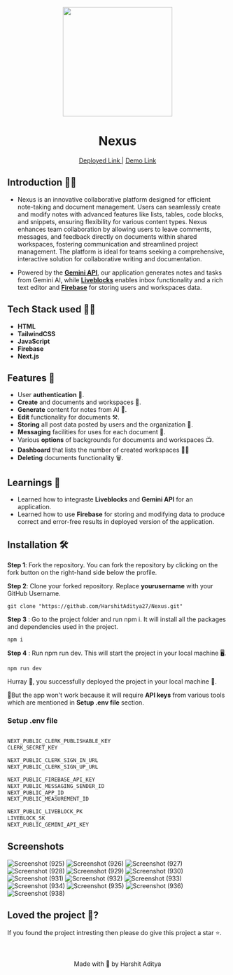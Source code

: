 <p align='center'><img src='https://github.com/user-attachments/assets/c749664e-d2f7-4bdc-994f-eb7130b7fd2e' width="250" ></p>
<h1 align='center'> Nexus</h1> 
<p align='center'> <a href="https://nexus-nine-xi.vercel.app/">Deployed Link </a> | <a href="https://youtu.be/eVeTyp30zvs">Demo Link</a> </p>


## Introduction 🐱‍💻
- Nexus is an innovative collaborative platform designed for efficient note-taking and document management. Users can seamlessly create and modify notes with advanced features like lists, tables, code blocks, and snippets, ensuring flexibility for various content types. Nexus enhances team collaboration by allowing users to leave comments, messages, and feedback directly on documents within shared workspaces, fostering communication and streamlined project management. The platform is ideal for teams seeking a comprehensive, interactive solution for collaborative writing and documentation.
 
-  Powered by the <a href="https://ai.google.dev/"> **Gemini API**</a>, our application generates notes and tasks from Gemini AI, while <a href="https://liveblocks.io/">**Liveblocks**</a> enables inbox functionality and a rich text editor and <a href="https://firebase.google.com/">**Firebase**</a> for storing users and workspaces data.

## Tech Stack used 👨‍💻

- **HTML**
- **TailwindCSS** 
- **JavaScript** 
- **Firebase** 
- **Next.js**

## Features 🧰
- User **authentication** 👤.
- **Create** and documents and workspaces 📄.
- **Generate** content for notes from AI 🤖.
- **Edit** functionality for documents ⚒️.
- **Storing** all post data posted by users and the organization 🫙.
- **Messaging** facilities for uses for each document 💬.
- Various **options** of backgrounds for documents and workspaces 📺.
- **Dashboard** that lists the number of created workspaces 🧑‍💻
- **Deleting** documents functionality 🗑️. 

## Learnings 📝
  
- Learned how to integraste **Liveblocks** and **Gemini API** for an application. 
- Learned how to use **Firebase** for storing and modifying data to produce correct and error-free results in deployed version of the application. 
  
## Installation 🛠️
  **Step 1**: Fork the repository. You can fork the repository by clicking on the fork button on the right-hand side below the profile.<br> 

  **Step 2**: Clone your forked repository. Replace **yourusername** with your GitHub Username. 
  
  ```
git clone "https://github.com/HarshitAditya27/Nexus.git"
``` 
  **Step 3** : Go to the project folder and run npm i. It will install all the packages and dependencies used in the project. 
  
  ```
npm i
``` 
  **Step 4** : Run npm run dev. This will start the project in your local machine 🖥️.  
  
  ```
npm run dev
``` 
Hurray 🥳, you successfully deployed the project in your local machine 🎉.  

🚨But the app won't work because it will require **API keys** from various tools which are mentioned in **Setup .env file** section.

 ### Setup .env file

```js

NEXT_PUBLIC_CLERK_PUBLISHABLE_KEY
CLERK_SECRET_KEY

NEXT_PUBLIC_CLERK_SIGN_IN_URL
NEXT_PUBLIC_CLERK_SIGN_UP_URL

NEXT_PUBLIC_FIREBASE_API_KEY
NEXT_PUBLIC_MESSAGING_SENDER_ID
NEXT_PUBLIC_APP_ID
NEXT_PUBLIC_MEASUREMENT_ID

NEXT_PUBLIC_LIVEBLOCK_PK
LIVEBLOCK_SK
NEXT_PUBLIC_GEMINI_API_KEY

``` 

  ## Screenshots  

![Screenshot (925)](https://github.com/user-attachments/assets/ae6d8c0b-700e-428c-b1d7-4abc841c7e61)
![Screenshot (926)](https://github.com/user-attachments/assets/87491c01-b78a-44ec-affa-2eb40339283e)
![Screenshot (927)](https://github.com/user-attachments/assets/c37537aa-a25c-47f2-9845-930f40b81100)
![Screenshot (928)](https://github.com/user-attachments/assets/d9ec1836-6b18-44b8-b097-5c392f3d65a1)
![Screenshot (929)](https://github.com/user-attachments/assets/d4ab447c-126f-463a-959b-4721100de74d)
![Screenshot (930)](https://github.com/user-attachments/assets/23a0fbe7-c04b-4cd0-88bd-df86508fa2ec)
![Screenshot (931)](https://github.com/user-attachments/assets/51a3f9cf-3115-4d9b-88b9-75c2e291a8e4)
![Screenshot (932)](https://github.com/user-attachments/assets/f33b2485-95dc-4e6d-924c-3947a84ac313)
![Screenshot (933)](https://github.com/user-attachments/assets/92a5ebd2-f573-49b6-a20a-260cc2f20c5a)
![Screenshot (934)](https://github.com/user-attachments/assets/ed33989b-9f98-4045-ae04-6df8a5e98464)
![Screenshot (935)](https://github.com/user-attachments/assets/2f08d1c3-77c4-4a88-9614-b86b3b4be9c5)
![Screenshot (936)](https://github.com/user-attachments/assets/fb887a86-d813-41f2-8d45-76efb03561fb)
![Screenshot (938)](https://github.com/user-attachments/assets/e3a28c4b-0de9-45db-a9a6-e951689ab7e1)

  ## Loved the project 💖? 
  
  If you found the project intresting then please do give this project a star ⭐. 
  <br> <br> <br>
   <p align="center" width="100%">
   Made with 💖 by Harshit Aditya   
</p>


